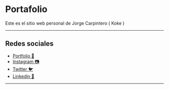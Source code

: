 # Portafolio

Este es el sitio web personal de Jorge Carpintero ( Koke )

---
## Redes sociales
- [Portfolio 📂](https://kokecar11.dev/)
- [Instagram 📷](https://www.instagram.com/koke_car11/)
- [Twitter 🐦](https://twitter.com/Kokecar11)
- [Linkedin 💼](https://www.linkedin.com/in/ing-jorge-carpintero/)

---
